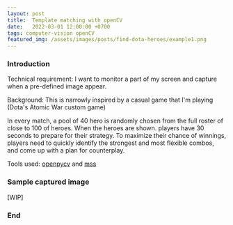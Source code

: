 ```yaml
---
layout: post
title:  Template matching with openCV
date:   2022-03-01 12:00:00 +0700
tags: computer-vision openCV
featured_img: /assets/images/posts/find-dota-heroes/example1.png
---
```



### Introduction

Technical requirement: I want to monitor a part of my screen and capture when a pre-defined image appear.

Background: This is narrowly inspired by a casual game that I'm playing (Dota's Atomic War custom game)

In every match, a pool of 40 hero is randomly chosen from the full roster of close to 100 of heroes. When the heroes are shown. players have 30 seconds to prepare for their strategy. To maximize their chance of winnings, players need to quickly identify the strongest and most flexible combos, and come up with a plan for counterplay.


Tools used: [openpycv](https://opencv.org/) and [mss](https://python-mss.readthedocs.io/)


### Sample captured image
[WIP]



### End
